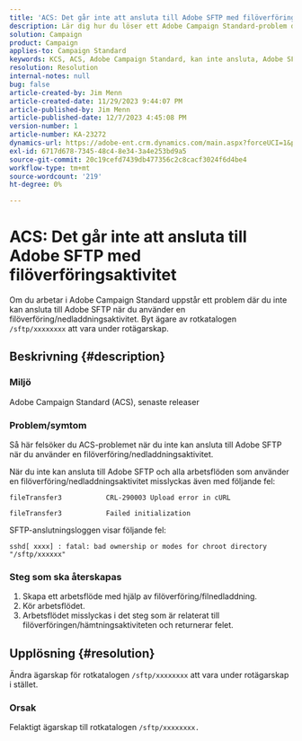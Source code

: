 ```yaml
---
title: 'ACS: Det går inte att ansluta till Adobe SFTP med filöverföringsaktivitet'
description: Lär dig hur du löser ett Adobe Campaign Standard-problem där du inte kan ansluta till Adobe SFTP när du använder en filöverföring/nedladdningsaktivitet.
solution: Campaign
product: Campaign
applies-to: Campaign Standard
keywords: KCS, ACS, Adobe Campaign Standard, kan inte ansluta, Adobe SFTP, filöverföring, hämtning, fel, CRL-290003, cURL, felsökning
resolution: Resolution
internal-notes: null
bug: false
article-created-by: Jim Menn
article-created-date: 11/29/2023 9:44:07 PM
article-published-by: Jim Menn
article-published-date: 12/7/2023 4:45:08 PM
version-number: 1
article-number: KA-23272
dynamics-url: https://adobe-ent.crm.dynamics.com/main.aspx?forceUCI=1&pagetype=entityrecord&etn=knowledgearticle&id=e39cbc69-008f-ee11-8179-6045bd006268
exl-id: 6717d678-7345-48c4-8e34-3a4e253bd9a5
source-git-commit: 20c19cefd7439db477356c2c8cacf3024f6d4be4
workflow-type: tm+mt
source-wordcount: '219'
ht-degree: 0%

---
```


# ACS: Det går inte att ansluta till Adobe SFTP med filöverföringsaktivitet


Om du arbetar i Adobe Campaign Standard uppstår ett problem där du inte kan ansluta till Adobe SFTP när du använder en filöverföring/nedladdningsaktivitet. Byt ägare av rotkatalogen `/sftp/xxxxxxxx` att vara under rotägarskap.

## Beskrivning {#description}


### Miljö

Adobe Campaign Standard (ACS), senaste releaser



### Problem/symtom

Så här felsöker du ACS-problemet när du inte kan ansluta till Adobe SFTP när du använder en filöverföring/nedladdningsaktivitet.

När du inte kan ansluta till Adobe SFTP och alla arbetsflöden som använder en filöverföring/nedladdningsaktivitet misslyckas även med följande fel:




```
fileTransfer3           CRL-290003 Upload error in cURL 

fileTransfer3           Failed initialization
```




SFTP-anslutningsloggen visar följande fel:




```
sshd[ xxxx] : fatal: bad ownership or modes for chroot directory "/sftp/xxxxxx"
```






### <b>Steg som ska återskapas</b>

1. Skapa ett arbetsflöde med hjälp av filöverföring/filnedladdning.
2. Kör arbetsflödet.
3. Arbetsflödet misslyckas i det steg som är relaterat till filöverföringen/hämtningsaktiviteten och returnerar felet.



## Upplösning {#resolution}


Ändra ägarskap för rotkatalogen `/sftp/xxxxxxxx` att vara under rotägarskap i stället.

### Orsak

Felaktigt ägarskap till rotkatalogen `/sftp/xxxxxxxx. `
